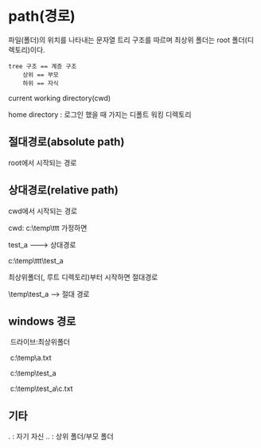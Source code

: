 # path(경로)

파일(폴더)의 위치를 나타내는 문자열
트리 구조를 따르며 최상위 폴더는 root 폴더(디렉토리)이다.

```
tree 구조 == 계층 구조
    상위 == 부모
    하위 == 자식
```

current working directory(cwd)

home directory : 로그인 했을 때 가지는 디폴트 워킹 디렉토리

## 절대경로(absolute path)

root에서 시작되는 경로

## 상대경로(relative path)

cwd에서 시작되는 경로



cwd: c:\temp\ttt 가정하면

test_a  ---> 상대경로

c:\temp\ttt\test_a



최상위폴더(\, 루트 디렉토리)부터 시작하면 절대경로

\temp\test_a  --> 절대 경로



## windows 경로

​	드라이브:최상위폴더

​	c:\temp\a.txt

​	c:\temp\test_a

​	c:\temp\test_a\c.txt



## 기타

.   : 자기 자신
..  : 상위 폴더/부모 폴더